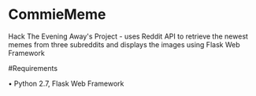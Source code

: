 # CommieMeme
Hack The Evening Away's Project - uses Reddit API to retrieve the newest memes from three subreddits and displays the images using Flask Web Framework

#Requirements

• Python 2.7, Flask Web Framework
